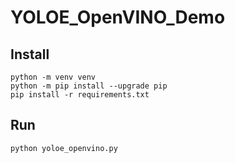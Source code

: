 # YOLOE_OpenVINO_Demo

## Install
```
python -m venv venv
python -m pip install --upgrade pip
pip install -r requirements.txt
```

## Run
```
python yoloe_openvino.py
```
